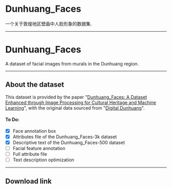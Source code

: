 # Dunhuang_Faces
一个关于敦煌地区壁画中人脸形象的数据集.
***
# Dunhuang_Faces
A dataset of facial images from murals in the Dunhuang region.

***
## About the dataset
This dataset is provided by the paper "[Dunhuang_Faces: A Dataset Enhanced through Image Processing for Cultural Heritage and Machine Learning](
https://doi.org/10.18280/ts.420148)", with the original data sourced from "[Digital Dunhuang](https://www.e-dunhuang.com/)".

#### To Do:

  - [x] Face annotation box
  - [x] Attributes file of the Dunhuang_Faces-3k dataset
  - [x] Descriptive text of the Dunhuang_Faces-500 dataset
  - [ ] Facial feature annotation
  - [ ] Full attribute file
  - [ ] Text description optimization
***
## Download link

